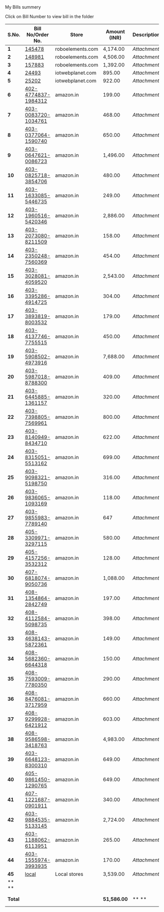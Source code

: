 My Bills summery

Click on Bill Number to view bill in the folder

| **S.No.** | **Bill No/Order No.**                                        | **Store**        | **Amount (INR)** | **Description** |       |
| --------- | ------------------------------------------------------------ | ---------------- | ---------------- | --------------- | ----- |
| **1**     | [145478](./DownloadedBill/145478.pdf)                        | roboelements.com | 4,174.00         | *Attachment*    | *1*   |
| **2**     | [148981](./DownloadedBill/148981.pdf)                        | roboelements.com | 4,506.00         | *Attachment*    | *2*   |
| **3**     | [157883](./DownloadedBill/157883.pdf)                        | roboelements.com | 1,392.00         | *Attachment*    | *3*   |
| **4**     | [24493](./DownloadedBill/24493.pdf)                          | iotwebplanet.com | 895.00           | *Attachment*    | *4*   |
| **5**     | [25202](./DownloadedBill/25202.pdf)                          | iotwebplanet.com | 922.00           | *Attachment*    | *5*   |
| **6**     | [402-4774837-1984312](./DownloadedBill/402-4774837-1984312.pdf) | amazon.in        | 199.00           | *Attachment*    | *6*   |
| **7**     | [403-0083720-1034761](./DownloadedBill/403-0083720-1034761.pdf) | amazon.in        | 468.00           | *Attachment*    | *7*   |
| **8**     | [403-0377064-1590740](./DownloadedBill/403-0377064-1590740.pdf) | amazon.in        | 650.00           | *Attachment*    | *8*   |
| **9**     | [403-0647621-0086723](./DownloadedBill/403-0647621-0086723.pdf) | amazon.in        | 1,496.00         | *Attachment*    | *9*   |
| **10**    | [403-0825718-3854706](./DownloadedBill/403-0825718-3854706.pdf) | amazon.in        | 480.00           | *Attachment*    | *10*  |
| **11**    | [403-1633085-5446735](./DownloadedBill/403-1633085-5446735.pdf) | amazon.in        | 249.00           | *Attachment*    | *11*  |
| **12**    | [403-1960516-5420346](./DownloadedBill/403-1960516-5420346.pdf) | amazon.in        | 2,886.00         | *Attachment*    | *12*  |
| **13**    | [403-2073080-8211509](./DownloadedBill/403-2073080-8211509.pdf) | amazon.in        | 158.00           | *Attachment*    | *13*  |
| **14**    | [403-2350248-7560369](./DownloadedBill/403-2350248-7560369.pdf) | amazon.in        | 454.00           | *Attachment*    | *14*  |
| **15**    | [403-3028081-4059520](./DownloadedBill/403-3028081-4059520.pdf) | amazon.in        | 2,543.00         | *Attachment*    | *15*  |
| **16**    | [403-3395286-4914725](./DownloadedBill/403-3395286-4914725.pdf) | amazon.in        | 304.00           | *Attachment*    | *16*  |
| **17**    | [403-3893819-8003532](./DownloadedBill/403-3893819-8003532.pdf) | amazon.in        | 179.00           | *Attachment*    | *17*  |
| **18**    | [403-4137746-7755515](./DownloadedBill/403-4137746-7755515.pdf) | amazon.in        | 450.00           | *Attachment*    | *18*  |
| **19**    | [403-5908502-4973916](./DownloadedBill/403-5908502-4973916.pdf) | amazon.in        | 7,688.00         | *Attachment*    | *19*  |
| **20**    | [403-5987018-8788300](./DownloadedBill/403-5987018-8788300.pdf) | amazon.in        | 409.00           | *Attachment*    | *20*  |
| **21**    | [403-6445885-1361157](./DownloadedBill/403-6445885-1361157.pdf) | amazon.in        | 320.00           | *Attachment*    | *21*  |
| **22**    | [403-7398805-7569961](./DownloadedBill/403-7398805-7569961.pdf) | amazon.in        | 800.00           | *Attachment*    | *22*  |
| **23**    | [403-8140949-8434710](./DownloadedBill/403-8140949-8434710.pdf) | amazon.in        | 622.00           | *Attachment*    | *23*  |
| **24**    | [403-8315051-5513162](./DownloadedBill/403-8315051-5513162.pdf) | amazon.in        | 699.00           | *Attachment*    | *24*  |
| **25**    | [403-9098321-5198750](./DownloadedBill/403-9098321-5198750.pdf) | amazon.in        | 316.00           | *Attachment*    | *25*  |
| **26**    | [403-9836065-1093169](./DownloadedBill/403-9836065-1093169.pdf) | amazon.in        | 118.00           | *Attachment*    | *26*  |
| **27**    | [403-9855983-7789140](./DownloadedBill/403-9855983-7789140.pdf) | amazon.in        | 647              | *Attachment*    | *27*  |
| **28**    | [405-3309971-3297115](./DownloadedBill/405-3309971-3297115.pdf) | amazon.in        | 580.00           | *Attachment*    | *28*  |
| **29**    | [405-4157256-3532312](./DownloadedBill/405-4157256-3532312.pdf) | amazon.in        | 128.00           | *Attachment*    | *29*  |
| **30**    | [407-6818074-9050736](./DownloadedBill/407-6818074-9050736.pdf) | amazon.in        | 1,088.00         | *Attachment*    | *30*  |
| **31**    | [408-1354864-2842749](./DownloadedBill/408-1354864-2842749.pdf) | amazon.in        | 197.00           | *Attachment*    | *31*  |
| **32**    | [408-4112584-5098735](./DownloadedBill/408-4112584-5098735.pdf) | amazon.in        | 398.00           | *Attachment*    | *32*  |
| **33**    | [408-4638143-5872361](./DownloadedBill/408-4638143-5872361.pdf) | amazon.in        | 149.00           | *Attachment*    | *33*  |
| **34**    | [408-5682360-6644318](./DownloadedBill/408-5682360-6644318.pdf) | amazon.in        | 150.00           | *Attachment*    | *34*  |
| **35**    | [408-7593009-7780350](./DownloadedBill/408-7593009-7780350.pdf) | amazon.in        | 290.00           | *Attachment*    | *35*  |
| **36**    | [408-8476081-3717959](./DownloadedBill/408-8476081-3717959.pdf) | amazon.in        | 660.00           | *Attachment*    | *36*  |
| **37**    | [408-9299928-6421912](./DownloadedBill/408-9299928-6421912.pdf) | amazon.in        | 603.00           | *Attachment*    | *37*  |
| **38**    | [408-9586598-3418763](./DownloadedBill/408-9586598-3418763.pdf) | amazon.in        | 4,983.00         | *Attachment*    | *38*  |
| **39**    | [403-6648123-8300310](./downloadedbill/403-6648123-8300310.pdf) | amazon.in        | 649.00           | *Attachment*    | *39*  |
| **40**    | [405-9861450-1290765](./downloadedbill/405-9861450-1290765.pdf) | amazon.in        | 649.00           | *Attachment*    | *40*  |
| **41**    | [407-1221687-0901911](./downloadedbill/407-1221687-0901911.pdf) | amazon.in        | 340.00           | *Attachment*    | *41*  |
| **42**    | [403-9884535-5133145](./downloadedbill/403-9884535-5133145.pdf) | amazon.in        | 2,724.00         | *Attachment*    | *42*  |
| **43**    | [403-1188062-6113951](./downloadedbill/403-1188062-6113951.pdf) | amazon.in        | 265.00           | *Attachment*    | *43*  |
| **44**    | [403-1555974-3993935](./downloadedbill/403-1555974-3993935.pdf) | amazon.in        | 170.00           | *Attachment*    | *44*  |
| **45**    | [local](./downloadedbill/local.pdf)                          | Local stores     | 3,539.00         | *Attachment*    | 45    |
| ** **     |                                                              |                  |                  |                 |       |
| **Total** |                                                              |                  | **51,586.00**    | ** **           | ** ** |